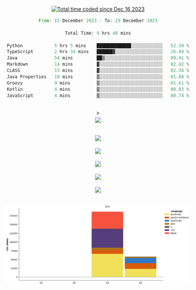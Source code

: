 <div align="center">

<a href="https://wakatime.com/@018c74be-a813-47e1-9abd-30269ed682ed"><img src="https://wakatime.com/badge/user/018c74be-a813-47e1-9abd-30269ed682ed.svg" alt="Total time coded since Dec 16 2023" /></a><br/>
<!--START_SECTION:waka-->

```rust
From: 15 December 2023 - To: 29 December 2023

Total Time: 9 hrs 40 mins

Python            5 hrs 5 mins    █████████████░░░░░░░░░░░░   52.39 %
TypeScript        2 hrs 34 mins   ██████▓░░░░░░░░░░░░░░░░░░   26.49 %
Java              54 mins         ██▒░░░░░░░░░░░░░░░░░░░░░░   09.41 %
Markdown          14 mins         ▓░░░░░░░░░░░░░░░░░░░░░░░░   02.42 %
CLASS             13 mins         ▓░░░░░░░░░░░░░░░░░░░░░░░░   02.34 %
Java Properties   10 mins         ▒░░░░░░░░░░░░░░░░░░░░░░░░   01.88 %
Groovy            9 mins          ▒░░░░░░░░░░░░░░░░░░░░░░░░   01.61 %
Kotlin            4 mins          ▒░░░░░░░░░░░░░░░░░░░░░░░░   00.83 %
JavaScript        4 mins          ▒░░░░░░░░░░░░░░░░░░░░░░░░   00.74 %
```

<!--END_SECTION:waka-->
<br/>><br/>
  <img align="center" src="https://wakatime.com/share/@walidbosso/db894e4f-2607-4d1d-985f-a2ae5d7f49b4.svg"  /><br/><br/>
  
  <img align="center" src="https://wakatime.com/share/@walidbosso/afe9ba99-0bda-494f-8dee-e995a3459867.svg"  /><br/><br/>
  <img align="center" src="https://wakatime.com/share/@walidbosso/96efc5cb-6590-4979-a807-eb5cb321c9a0.svg"  />
  <br/><br/>
  <img align="center" src="https://wakatime.com/share/@walidbosso/1f6c837d-82ac-4f3a-a78b-3720e7025471.svg"  />
<br/><br/>
<img align="center" src="https://wakatime.com/share/@walidbosso/a9d64b7f-faf3-423b-8423-9465949f88f2.svg"  />
<br/><br/>
  <img align="center" src="https://wakatime.com/share/@walidbosso/1f6c837d-82ac-4f3a-a78b-3720e7025471.svg"  />
<br/><br/>


  <img align="center" src="./assets/bar_graph.png"  />

